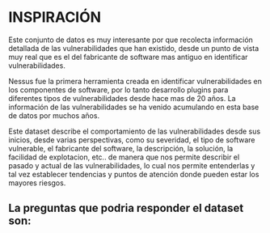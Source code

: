 # INSPIRACIÓN

Este conjunto de datos es muy interesante por que recolecta información detallada de las vulnerabilidades que han existido, desde un punto de vista muy real que es el del fabricante de software mas antiguo en identificar vulnerabilidades.

Nessus fue la primera herramienta creada en identificar vulnerabilidades en los componentes de software, por lo tanto desarrollo plugins para diferentes tipos de vulnerabilidades desde hace mas de 20 años. La información de las vulnerabilidades se ha venido acumulando en esta base de datos por muchos años.

Este dataset describe el comportamiento de las vulnerabilidades desde sus inicios, desde varias perspectivas, como su severidad, el tipo de software vulnerable, el fabricante del software, la descripción, la solución, la facilidad de explotacion, etc.. de manera que nos permite describir el pasado y actual de las vulnerabilidades, lo cual nos permite entenderlas y tal vez establecer tendencias y puntos de atención donde pueden estar los mayores riesgos.

La preguntas que podria responder el dataset son:
- 

